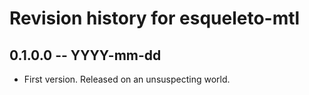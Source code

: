 # Revision history for esqueleto-mtl

## 0.1.0.0 -- YYYY-mm-dd

* First version. Released on an unsuspecting world.
